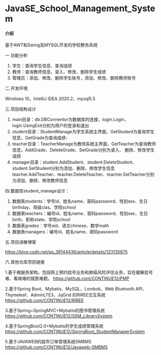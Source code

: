 # JavaSE_School_Management_System

#### 介绍
基于AWT和Swing及MYSQL开发的学校教务系统

一 功能分析

1. 学生：查询学生信息、查询成绩
2. 教师：查询教师信息、录入、修改、删除学生成绩
3. 管理员：添加、修改、删除学生账号，添加、修改、删除教师账号

二.开发环境

   Windows 10，IntelliJ IDEA 2020.2，mysql5.5
	
三.项目结构设计

1. main目录：db.DBConnentor为数据库的连接，login.Login、login.UsingExit分别为用户的登录和退出
2. student目录：StudentManage为学生系统主界面，GetStudent为查询学生信息，GetGrade为查询成绩- 
3. teacher目录：TeacherManage为教师系统主界面，GetTeacher为查询教师信息，AddGrade、DeleteGrade、SetGrade分别为录入、
               删除、修改学生成绩
4. manager目录：student.AddStudent、student.DeleteStudent、student.SetStudent分别为添加、删除、修改学生信息
	       teacher.AddTeacher、teacher.DeleteTeacher、teacher.SetTeacher分别为添加、删除、修改教师信息

四.数据库student_manage设计：

1. 数据表students：学号id、姓名name、密码password、性别sex、生日birthday、班级clas、学院school
2. 数据表teachers：编号id、姓名name、密码password、性别sex、生日birth、职称state、学院school
3. 数据表grades：学号sid、语文chinese、数学math
4. 数据表managers：编号id、姓名name、密码password 

五.项目讲解博客

https://blog.csdn.net/qq_39144436/article/details/123135675

六.其他仓库项目链接

1.基于微服务架构，包括网上预约挂号业务和肺癌风险评估业务，旨在缓解挂号难、看病难的就医难题。 
https://github.com/CONTINUE12/PMP

2.基于Spring Boot、Mybatis、MySQL、Lombok、Web Bluetooth API、Thymeleaf、AdminLTE3、JqGrid 的RIREE交互系统 
https://github.com/CONTINUE12/RIREE

3.基于Spring+SpringMVC+Mybatis的图书管理系统 
https://github.com/CONTINUE12/SSM_LibrarySystem

4.基于SpringBoot2.0+Mybatis的学生成绩管理系统 
https://github.com/CONTINUE12/SpringBoot_StudentManagerSystem

5.基于JAVAWEB的超市订单管理系统SMBMS 
https://github.com/CONTINUE12/Javaweb-SMBMS
